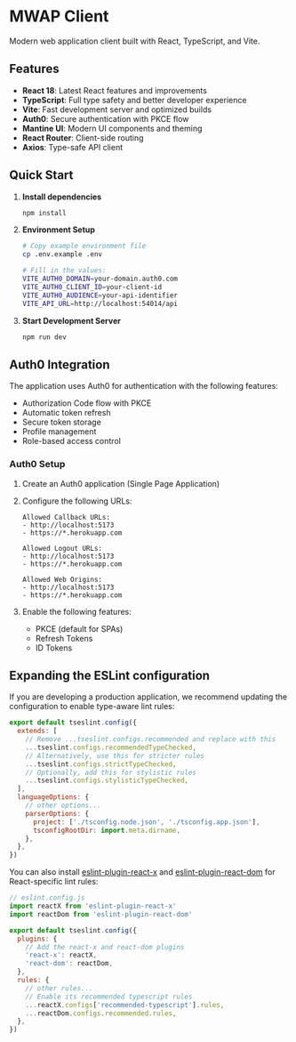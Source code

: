 # MWAP Client

Modern web application client built with React, TypeScript, and Vite.

## Features

- **React 18**: Latest React features and improvements
- **TypeScript**: Full type safety and better developer experience
- **Vite**: Fast development server and optimized builds
- **Auth0**: Secure authentication with PKCE flow
- **Mantine UI**: Modern UI components and theming
- **React Router**: Client-side routing
- **Axios**: Type-safe API client

## Quick Start

1. **Install dependencies**
   ```bash
   npm install
   ```

2. **Environment Setup**
   ```bash
   # Copy example environment file
   cp .env.example .env

   # Fill in the values:
   VITE_AUTH0_DOMAIN=your-domain.auth0.com
   VITE_AUTH0_CLIENT_ID=your-client-id
   VITE_AUTH0_AUDIENCE=your-api-identifier
   VITE_API_URL=http://localhost:54014/api
   ```

3. **Start Development Server**
   ```bash
   npm run dev
   ```

## Auth0 Integration

The application uses Auth0 for authentication with the following features:

- Authorization Code flow with PKCE
- Automatic token refresh
- Secure token storage
- Profile management
- Role-based access control

### Auth0 Setup

1. Create an Auth0 application (Single Page Application)
2. Configure the following URLs:
   ```
   Allowed Callback URLs:
   - http://localhost:5173
   - https://*.herokuapp.com

   Allowed Logout URLs:
   - http://localhost:5173
   - https://*.herokuapp.com

   Allowed Web Origins:
   - http://localhost:5173
   - https://*.herokuapp.com
   ```

3. Enable the following features:
   - PKCE (default for SPAs)
   - Refresh Tokens
   - ID Tokens

## Expanding the ESLint configuration

If you are developing a production application, we recommend updating the configuration to enable type-aware lint rules:

```js
export default tseslint.config({
  extends: [
    // Remove ...tseslint.configs.recommended and replace with this
    ...tseslint.configs.recommendedTypeChecked,
    // Alternatively, use this for stricter rules
    ...tseslint.configs.strictTypeChecked,
    // Optionally, add this for stylistic rules
    ...tseslint.configs.stylisticTypeChecked,
  ],
  languageOptions: {
    // other options...
    parserOptions: {
      project: ['./tsconfig.node.json', './tsconfig.app.json'],
      tsconfigRootDir: import.meta.dirname,
    },
  },
})
```

You can also install [eslint-plugin-react-x](https://github.com/Rel1cx/eslint-react/tree/main/packages/plugins/eslint-plugin-react-x) and [eslint-plugin-react-dom](https://github.com/Rel1cx/eslint-react/tree/main/packages/plugins/eslint-plugin-react-dom) for React-specific lint rules:

```js
// eslint.config.js
import reactX from 'eslint-plugin-react-x'
import reactDom from 'eslint-plugin-react-dom'

export default tseslint.config({
  plugins: {
    // Add the react-x and react-dom plugins
    'react-x': reactX,
    'react-dom': reactDom,
  },
  rules: {
    // other rules...
    // Enable its recommended typescript rules
    ...reactX.configs['recommended-typescript'].rules,
    ...reactDom.configs.recommended.rules,
  },
})
```
